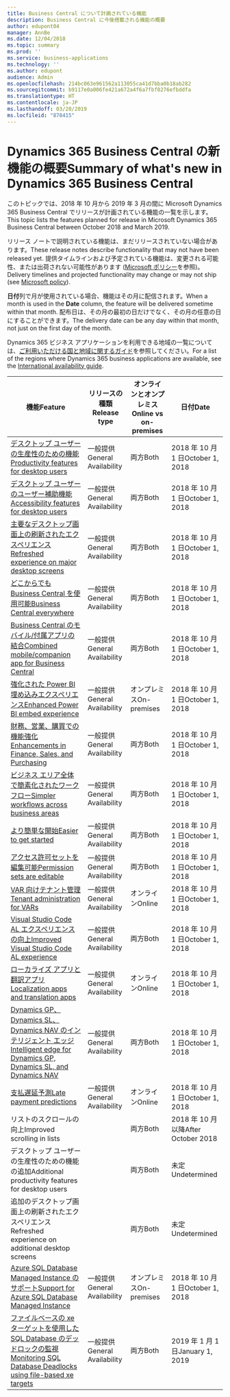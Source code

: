 ```yaml
---
title: Business Central について計画されている機能
description: Business Central に今後搭載される機能の概要
author: edupont04
manager: AnnBe
ms.date: 12/04/2018
ms.topic: summary
ms.prod: ''
ms.service: business-applications
ms.technology: ''
ms.author: edupont
audience: Admin
ms.openlocfilehash: 214bc063e961562a113055ca41d7bba0b18ab282
ms.sourcegitcommit: b9117e0a006fe421a672a4f6a7fbf0276efbddfa
ms.translationtype: HT
ms.contentlocale: ja-JP
ms.lasthandoff: 03/20/2019
ms.locfileid: "878415"
---
```

# <a name="summary-of-whats-new-in-dynamics-365-business-central"></a><span data-ttu-id="27b40-103">Dynamics 365 Business Central の新機能の概要</span><span class="sxs-lookup"><span data-stu-id="27b40-103">Summary of what's new in Dynamics 365 Business Central</span></span>

<span data-ttu-id="27b40-104">このトピックでは、2018 年 10 月から 2019 年 3 月の間に Microsoft Dynamics 365 Business Central でリリースが計画されている機能の一覧を示します。</span><span class="sxs-lookup"><span data-stu-id="27b40-104">This topic lists the features planned for release in Microsoft Dynamics 365 Business Central between October 2018 and March 2019.</span></span>

<span data-ttu-id="27b40-105">リリース ノートで説明されている機能は、まだリリースされていない場合があります。</span><span class="sxs-lookup"><span data-stu-id="27b40-105">These release notes describe functionality that may not have been released yet.</span></span> <span data-ttu-id="27b40-106">提供タイムラインおよび予定されている機能は、変更される可能性、または出荷されない可能性があります ([Microsoft ポリシー](https://go.microsoft.com/fwlink/p/?linkid=2007332)を参照)。</span><span class="sxs-lookup"><span data-stu-id="27b40-106">Delivery timelines and projected functionality may change or may not ship (see [Microsoft policy](https://go.microsoft.com/fwlink/p/?linkid=2007332)).</span></span>

<span data-ttu-id="27b40-107">**日付**列で月が使用されている場合、機能はその月に配信されます。</span><span class="sxs-lookup"><span data-stu-id="27b40-107">When a month is used in the **Date** column, the feature will be delivered sometime within that month.</span></span> <span data-ttu-id="27b40-108">配布日は、その月の最初の日だけでなく、その月の任意の日にすることができます。</span><span class="sxs-lookup"><span data-stu-id="27b40-108">The delivery date can be any day within that month, not just on the first day of the month.</span></span>

<span data-ttu-id="27b40-109">Dynamics 365 ビジネス アプリケーションを利用できる地域の一覧については、[ご利用いただける国と地域に関するガイド](https://aka.ms/dynamics_365_international_availability_deck)を参照してください。</span><span class="sxs-lookup"><span data-stu-id="27b40-109">For a list of the regions where Dynamics 365 business applications are available, see the [International availability guide](https://aka.ms/dynamics_365_international_availability_deck).</span></span>


| <span data-ttu-id="27b40-110">機能</span><span class="sxs-lookup"><span data-stu-id="27b40-110">Feature</span></span> | <span data-ttu-id="27b40-111">リリースの種類</span><span class="sxs-lookup"><span data-stu-id="27b40-111">Release type</span></span> | <span data-ttu-id="27b40-112">オンラインとオンプレミス</span><span class="sxs-lookup"><span data-stu-id="27b40-112">Online vs on-premises</span></span> |<span data-ttu-id="27b40-113">日付</span><span class="sxs-lookup"><span data-stu-id="27b40-113">Date</span></span> |
|------------|----------|--------|--------|
| [<span data-ttu-id="27b40-114">デスクトップ ユーザーの生産性のための機能</span><span class="sxs-lookup"><span data-stu-id="27b40-114">Productivity features for desktop users</span></span>](high-productivity-user-experience.md) | <span data-ttu-id="27b40-115">一般提供</span><span class="sxs-lookup"><span data-stu-id="27b40-115">General Availability</span></span> | <span data-ttu-id="27b40-116">両方</span><span class="sxs-lookup"><span data-stu-id="27b40-116">Both</span></span> |<span data-ttu-id="27b40-117">2018 年 10 月 1 日</span><span class="sxs-lookup"><span data-stu-id="27b40-117">October 1, 2018</span></span>  |
| [<span data-ttu-id="27b40-118">デスクトップ ユーザーのユーザー補助機能</span><span class="sxs-lookup"><span data-stu-id="27b40-118">Accessibility features for desktop users</span></span>](/business-applications-release-notes/october18/dynamics365-business-central/high-productivity-user-experience#accessibility) |  <span data-ttu-id="27b40-119">一般提供</span><span class="sxs-lookup"><span data-stu-id="27b40-119">General Availability</span></span> | <span data-ttu-id="27b40-120">両方</span><span class="sxs-lookup"><span data-stu-id="27b40-120">Both</span></span>   |<span data-ttu-id="27b40-121">2018 年 10 月 1 日</span><span class="sxs-lookup"><span data-stu-id="27b40-121">October 1, 2018</span></span>  |
| [<span data-ttu-id="27b40-122">主要なデスクトップ画面上の刷新されたエクスペリエンス</span><span class="sxs-lookup"><span data-stu-id="27b40-122">Refreshed experience on major desktop screens</span></span>](/business-applications-release-notes/october18/dynamics365-business-central/high-productivity-user-experience#refreshed-desktop-experience) |  <span data-ttu-id="27b40-123">一般提供</span><span class="sxs-lookup"><span data-stu-id="27b40-123">General Availability</span></span> | <span data-ttu-id="27b40-124">両方</span><span class="sxs-lookup"><span data-stu-id="27b40-124">Both</span></span> | <span data-ttu-id="27b40-125">2018 年 10 月 1 日</span><span class="sxs-lookup"><span data-stu-id="27b40-125">October 1, 2018</span></span>  |
| [<span data-ttu-id="27b40-126">どこからでも Business Central を使用可能</span><span class="sxs-lookup"><span data-stu-id="27b40-126">Business Central everywhere</span></span>](business-central-everywhere.md)|  <span data-ttu-id="27b40-127">一般提供</span><span class="sxs-lookup"><span data-stu-id="27b40-127">General Availability</span></span>  | <span data-ttu-id="27b40-128">両方</span><span class="sxs-lookup"><span data-stu-id="27b40-128">Both</span></span> |<span data-ttu-id="27b40-129">2018 年 10 月 1 日</span><span class="sxs-lookup"><span data-stu-id="27b40-129">October 1, 2018</span></span>  |
| [<span data-ttu-id="27b40-130">Business Central のモバイル/付属アプリの結合</span><span class="sxs-lookup"><span data-stu-id="27b40-130">Combined mobile/companion app for Business Central</span></span>](/business-applications-release-notes/october18/dynamics365-business-central/high-productivity-user-experience#access-from-anywhere) |  <span data-ttu-id="27b40-131">一般提供</span><span class="sxs-lookup"><span data-stu-id="27b40-131">General Availability</span></span> | <span data-ttu-id="27b40-132">両方</span><span class="sxs-lookup"><span data-stu-id="27b40-132">Both</span></span> |<span data-ttu-id="27b40-133">2018 年 10 月 1 日</span><span class="sxs-lookup"><span data-stu-id="27b40-133">October 1, 2018</span></span>    |
| [<span data-ttu-id="27b40-134">強化された Power BI 埋め込みエクスペリエンス</span><span class="sxs-lookup"><span data-stu-id="27b40-134">Enhanced Power BI embed experience</span></span>](enhanced-power-bi-embed-experience.md)  | <span data-ttu-id="27b40-135">一般提供</span><span class="sxs-lookup"><span data-stu-id="27b40-135">General Availability</span></span>    | <span data-ttu-id="27b40-136">オンプレミス</span><span class="sxs-lookup"><span data-stu-id="27b40-136">On-premises</span></span> |<span data-ttu-id="27b40-137">2018 年 10 月 1 日</span><span class="sxs-lookup"><span data-stu-id="27b40-137">October 1, 2018</span></span>   |
| [<span data-ttu-id="27b40-138">財務、営業、購買での機能強化</span><span class="sxs-lookup"><span data-stu-id="27b40-138">Enhancements in Finance, Sales, and Purchasing</span></span>](finance-sales-purchases-enhancements.md)  | <span data-ttu-id="27b40-139">一般提供</span><span class="sxs-lookup"><span data-stu-id="27b40-139">General Availability</span></span>    | <span data-ttu-id="27b40-140">両方</span><span class="sxs-lookup"><span data-stu-id="27b40-140">Both</span></span> |<span data-ttu-id="27b40-141">2018 年 10 月 1 日</span><span class="sxs-lookup"><span data-stu-id="27b40-141">October 1, 2018</span></span>   |
| [<span data-ttu-id="27b40-142">ビジネス エリア全体で簡素化されたワークフロー</span><span class="sxs-lookup"><span data-stu-id="27b40-142">Simpler workflows across business areas</span></span>](simpler-workflows-across-business-areas.md)| <span data-ttu-id="27b40-143">一般提供</span><span class="sxs-lookup"><span data-stu-id="27b40-143">General Availability</span></span>    | <span data-ttu-id="27b40-144">両方</span><span class="sxs-lookup"><span data-stu-id="27b40-144">Both</span></span> |<span data-ttu-id="27b40-145">2018 年 10 月 1 日</span><span class="sxs-lookup"><span data-stu-id="27b40-145">October 1, 2018</span></span>   |
| [<span data-ttu-id="27b40-146">より簡単な開始</span><span class="sxs-lookup"><span data-stu-id="27b40-146">Easier to get started</span></span>](easier-to-get-started.md)| <span data-ttu-id="27b40-147">一般提供</span><span class="sxs-lookup"><span data-stu-id="27b40-147">General Availability</span></span>    | <span data-ttu-id="27b40-148">両方</span><span class="sxs-lookup"><span data-stu-id="27b40-148">Both</span></span> |<span data-ttu-id="27b40-149">2018 年 10 月 1 日</span><span class="sxs-lookup"><span data-stu-id="27b40-149">October 1, 2018</span></span>   |
| [<span data-ttu-id="27b40-150">アクセス許可セットを編集可能</span><span class="sxs-lookup"><span data-stu-id="27b40-150">Permission sets are editable</span></span>](editablepermissionsets.md)| <span data-ttu-id="27b40-151">一般提供</span><span class="sxs-lookup"><span data-stu-id="27b40-151">General Availability</span></span>    | <span data-ttu-id="27b40-152">両方</span><span class="sxs-lookup"><span data-stu-id="27b40-152">Both</span></span> |<span data-ttu-id="27b40-153">2018 年 10 月 1 日</span><span class="sxs-lookup"><span data-stu-id="27b40-153">October 1, 2018</span></span>   |
| [<span data-ttu-id="27b40-154">VAR 向けテナント管理</span><span class="sxs-lookup"><span data-stu-id="27b40-154">Tenant administration for VARs</span></span>](var-tenant-administration.md)  | <span data-ttu-id="27b40-155">一般提供</span><span class="sxs-lookup"><span data-stu-id="27b40-155">General Availability</span></span>    | <span data-ttu-id="27b40-156">オンライン</span><span class="sxs-lookup"><span data-stu-id="27b40-156">Online</span></span>     |<span data-ttu-id="27b40-157">2018 年 10 月 1 日</span><span class="sxs-lookup"><span data-stu-id="27b40-157">October 1, 2018</span></span>   |
| [<span data-ttu-id="27b40-158">Visual Studio Code AL エクスペリエンスの向上</span><span class="sxs-lookup"><span data-stu-id="27b40-158">Improved Visual Studio Code AL experience</span></span>](visual-studio-code-improvements.md)  | <span data-ttu-id="27b40-159">一般提供</span><span class="sxs-lookup"><span data-stu-id="27b40-159">General Availability</span></span>    |<span data-ttu-id="27b40-160">両方</span><span class="sxs-lookup"><span data-stu-id="27b40-160">Both</span></span>|<span data-ttu-id="27b40-161">2018 年 10 月 1 日</span><span class="sxs-lookup"><span data-stu-id="27b40-161">October 1, 2018</span></span>   |
| [<span data-ttu-id="27b40-162">ローカライズ アプリと翻訳アプリ</span><span class="sxs-lookup"><span data-stu-id="27b40-162">Localization apps and translation apps</span></span>](localization.md)      |  <span data-ttu-id="27b40-163">一般提供</span><span class="sxs-lookup"><span data-stu-id="27b40-163">General Availability</span></span>  | <span data-ttu-id="27b40-164">オンライン</span><span class="sxs-lookup"><span data-stu-id="27b40-164">Online</span></span> |<span data-ttu-id="27b40-165">2018 年 10 月 1 日</span><span class="sxs-lookup"><span data-stu-id="27b40-165">October 1, 2018</span></span>   |
| [<span data-ttu-id="27b40-166">Dynamics GP、Dynamics SL、Dynamics NAV のインテリジェント エッジ</span><span class="sxs-lookup"><span data-stu-id="27b40-166">Intelligent edge for Dynamics GP, Dynamics SL, and Dynamics NAV</span></span>](dynamics-intelligent-edge.md)   | <span data-ttu-id="27b40-167">一般提供</span><span class="sxs-lookup"><span data-stu-id="27b40-167">General Availability</span></span>  |   <span data-ttu-id="27b40-168">両方</span><span class="sxs-lookup"><span data-stu-id="27b40-168">Both</span></span>    |<span data-ttu-id="27b40-169">2018 年 10 月 1 日</span><span class="sxs-lookup"><span data-stu-id="27b40-169">October 1, 2018</span></span>|
| [<span data-ttu-id="27b40-170">支払遅延予測</span><span class="sxs-lookup"><span data-stu-id="27b40-170">Late payment predictions</span></span>](late-payment-prediction.md)   | <span data-ttu-id="27b40-171">一般提供</span><span class="sxs-lookup"><span data-stu-id="27b40-171">General Availability</span></span>  |   <span data-ttu-id="27b40-172">オンライン</span><span class="sxs-lookup"><span data-stu-id="27b40-172">Online</span></span>    |<span data-ttu-id="27b40-173">2018 年 10 月 1 日</span><span class="sxs-lookup"><span data-stu-id="27b40-173">October 1, 2018</span></span>|
| <span data-ttu-id="27b40-174">リストのスクロールの向上</span><span class="sxs-lookup"><span data-stu-id="27b40-174">Improved scrolling in lists</span></span> |  | <span data-ttu-id="27b40-175">両方</span><span class="sxs-lookup"><span data-stu-id="27b40-175">Both</span></span> | <span data-ttu-id="27b40-176">2018 年 10 月以降</span><span class="sxs-lookup"><span data-stu-id="27b40-176">After October 2018</span></span> |
| <span data-ttu-id="27b40-177">デスクトップ ユーザーの生産性のための機能の追加</span><span class="sxs-lookup"><span data-stu-id="27b40-177">Additional productivity features for desktop users</span></span> |     | <span data-ttu-id="27b40-178">両方</span><span class="sxs-lookup"><span data-stu-id="27b40-178">Both</span></span> |<span data-ttu-id="27b40-179">未定</span><span class="sxs-lookup"><span data-stu-id="27b40-179">Undetermined</span></span> |
| <span data-ttu-id="27b40-180">追加のデスクトップ画面上の刷新されたエクスペリエンス</span><span class="sxs-lookup"><span data-stu-id="27b40-180">Refreshed experience on additional desktop screens</span></span> |     | <span data-ttu-id="27b40-181">両方</span><span class="sxs-lookup"><span data-stu-id="27b40-181">Both</span></span> |<span data-ttu-id="27b40-182">未定</span><span class="sxs-lookup"><span data-stu-id="27b40-182">Undetermined</span></span> |
| [<span data-ttu-id="27b40-183">Azure SQL Database Managed Instance のサポート</span><span class="sxs-lookup"><span data-stu-id="27b40-183">Support for Azure SQL Database Managed Instance</span></span>](support-for-azure-sql-database-managed-instance.md) | <span data-ttu-id="27b40-184">一般提供</span><span class="sxs-lookup"><span data-stu-id="27b40-184">General Availability</span></span> | <span data-ttu-id="27b40-185">オンプレミス</span><span class="sxs-lookup"><span data-stu-id="27b40-185">On-premises</span></span> | <span data-ttu-id="27b40-186">2018 年 10 月 1 日</span><span class="sxs-lookup"><span data-stu-id="27b40-186">October 1, 2018</span></span> |
| [<span data-ttu-id="27b40-187">ファイルベースの xe ターゲットを使用した SQL Database のデッドロックの監視</span><span class="sxs-lookup"><span data-stu-id="27b40-187">Monitoring SQL Database Deadlocks using file-based xe targets</span></span>](monitoring-sql-database-deadlocks-file-based-xe-targets.md) | <span data-ttu-id="27b40-188">一般提供</span><span class="sxs-lookup"><span data-stu-id="27b40-188">General Availability</span></span> | <span data-ttu-id="27b40-189">両方</span><span class="sxs-lookup"><span data-stu-id="27b40-189">Both</span></span> | <span data-ttu-id="27b40-190">2019 年 1 月 1 日</span><span class="sxs-lookup"><span data-stu-id="27b40-190">January 1, 2019</span></span> |
